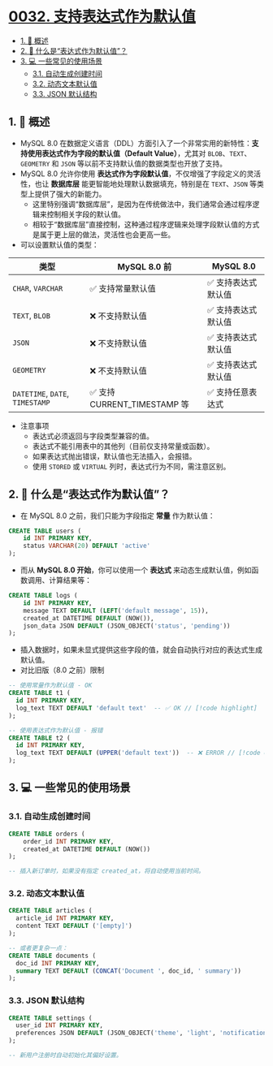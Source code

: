 # [0032. 支持表达式作为默认值](https://github.com/Tdahuyou/TNotes.sql/tree/main/notes/0032.%20%E6%94%AF%E6%8C%81%E8%A1%A8%E8%BE%BE%E5%BC%8F%E4%BD%9C%E4%B8%BA%E9%BB%98%E8%AE%A4%E5%80%BC)

<!-- region:toc -->

- [1. 📝 概述](#1--概述)
- [2. 🤔 什么是“表达式作为默认值”？](#2--什么是表达式作为默认值)
- [3. 💻 一些常见的使用场景](#3--一些常见的使用场景)
  - [3.1. 自动生成创建时间](#31-自动生成创建时间)
  - [3.2. 动态文本默认值](#32-动态文本默认值)
  - [3.3. JSON 默认结构](#33-json-默认结构)

<!-- endregion:toc -->

## 1. 📝 概述

- MySQL 8.0 在数据定义语言（DDL）方面引入了一个非常实用的新特性：**支持使用表达式作为字段的默认值（Default Value）**，尤其对 `BLOB`、`TEXT`、`GEOMETRY` 和 `JSON` 等以前不支持默认值的数据类型也开放了支持。
- MySQL 8.0 允许你使用 **表达式作为字段默认值**，不仅增强了字段定义的灵活性，也让 **数据库层** 能更智能地处理默认数据填充，特别是在 `TEXT`、`JSON` 等类型上提供了强大的新能力。
  - 这里特别强调“数据库层”，是因为在传统做法中，我们通常会通过程序逻辑来控制相关字段的默认值。
  - 相较于“数据库层”直接控制，这种通过程序逻辑来处理字段默认值的方式是属于更上层的做法，灵活性也会更高一些。
- 可以设置默认值的类型：

| 类型 | MySQL 8.0 前 | MySQL 8.0 |
| --- | --- | --- |
| `CHAR`, `VARCHAR` | ✅ 支持常量默认值 | ✅ 支持表达式默认值 |
| `TEXT`, `BLOB` | ❌ 不支持默认值 | ✅ 支持表达式默认值 |
| `JSON` | ❌ 不支持默认值 | ✅ 支持表达式默认值 |
| `GEOMETRY` | ❌ 不支持默认值 | ✅ 支持表达式默认值 |
| `DATETIME`, `DATE`, `TIMESTAMP` | ✅ 支持 CURRENT_TIMESTAMP 等 | ✅ 支持任意表达式 |

- 注意事项
  - 表达式必须返回与字段类型兼容的值。
  - 表达式不能引用表中的其他列（目前仅支持常量或函数）。
  - 如果表达式抛出错误，默认值也无法插入，会报错。
  - 使用 `STORED` 或 `VIRTUAL` 列时，表达式行为不同，需注意区别。

## 2. 🤔 什么是“表达式作为默认值”？

- 在 MySQL 8.0 之前，我们只能为字段指定 **常量** 作为默认值：

```sql {3}
CREATE TABLE users (
    id INT PRIMARY KEY,
    status VARCHAR(20) DEFAULT 'active'
);
```

- 而从 **MySQL 8.0 开始**，你可以使用一个 **表达式** 来动态生成默认值，例如函数调用、计算结果等：

```sql {3-5}
CREATE TABLE logs (
    id INT PRIMARY KEY,
    message TEXT DEFAULT (LEFT('default message', 15)),
    created_at DATETIME DEFAULT (NOW()),
    json_data JSON DEFAULT (JSON_OBJECT('status', 'pending'))
);
```

- 插入数据时，如果未显式提供这些字段的值，就会自动执行对应的表达式生成默认值。
- 对比旧版（8.0 之前）限制

```sql
-- 使用常量作为默认值 - OK
CREATE TABLE t1 (
  id INT PRIMARY KEY,
  log_text TEXT DEFAULT 'default text'  -- ✅ OK // [!code highlight]
);

-- 使用表达式作为默认值 - 报错
CREATE TABLE t2 (
  id INT PRIMARY KEY,
  log_text TEXT DEFAULT (UPPER('default text'))  -- ❌ ERROR // [!code error]
);
```

## 3. 💻 一些常见的使用场景

### 3.1. 自动生成创建时间

```sql {3}
CREATE TABLE orders (
    order_id INT PRIMARY KEY,
    created_at DATETIME DEFAULT (NOW())
);

-- 插入新订单时，如果没有指定 created_at，将自动使用当前时间。
```

### 3.2. 动态文本默认值

```sql {3,9}
CREATE TABLE articles (
  article_id INT PRIMARY KEY,
  content TEXT DEFAULT ('[empty]')
);

-- 或者更复杂一点：
CREATE TABLE documents (
  doc_id INT PRIMARY KEY,
  summary TEXT DEFAULT (CONCAT('Document ', doc_id, ' summary'))
);
```

### 3.3. JSON 默认结构

```sql {3}
CREATE TABLE settings (
  user_id INT PRIMARY KEY,
  preferences JSON DEFAULT (JSON_OBJECT('theme', 'light', 'notifications', TRUE))
);

-- 新用户注册时自动初始化其偏好设置。
```
